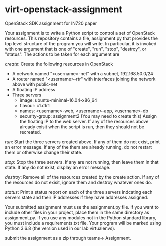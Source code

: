 # virt-openstack-assignment
OpenStack SDK assignment for IN720 paper

Your assignment is to write a Python script to control a set of 
OpenStack resources. This repository contains a file, assignment.py
that provides the top level structure of the program you will write.
In particular, it is invoked with one argument that is one of
"create", "run", "stop", "destroy", or "status". The actions to 
be taken for each argument are

*create*: Create the following resources in OpenStack
  - A network named "\<username\>-net" with a subnet, 192.168.50.0/24
  - A router named "\<username\>-rtr" with interfaces joining the network
    above with public-net
  - A floating IP address
  - Three servers
     - image: ubuntu-minimal-16.04-x86_64
     - flavour: c1.c1r1
     - names: \<username\>-web, \<username\>-app, \<username\>-db
     - security-group: assignment2 (You may need to create this)
  Assign the floating IP to the web server.
  If any of the resources above already exisit when the script is run, then they 
  should not be recreated.

*run*: Start the three servers created above. If any of them do not exist, 
print an error message. If any of the them are already running, do not restart
them or otherwise change their state.

*stop*: Stop the three servers. If any are not running, then leave them in
that state. If any do not exist, display an error message.

*destroy*: Remove all of the resources created by the create action. If any
of the resources do not exisit, ignore them and destroy whatever ones do.

*status*: Print a status report on each of the three servers indcating
each servers state and their IP addresses if they have addresses assigned.

Your submitted assignment must use the assignment.py file. If you want to 
include other files in your project, place them in the same directory as assignment.py.
If you use any modules not in the Python standard library, you must include a
requirements.txt file. Your program will be marked using Python 3.6.8 (the version
used in our lab virtualenvs).

submit the assignment as a zip through teams-> Assignment.
